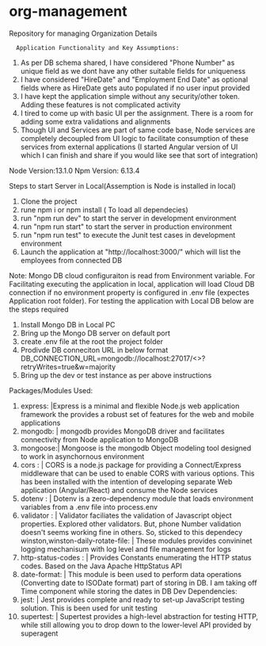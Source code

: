 # org-management
Repository for managing Organization Details

      Application Functionality and Key Assumptions:
      
1.	As per DB schema shared, I have considered "Phone Number" as unique field as we dont have any other suitable fields for uniqueness
2.	I have considered "HireDate" and "Employment End Date" as optional fields where as HireDate gets auto populated if no user input provided
3.	I have kept the application simple without any security/other token. Adding these features is not complicated activity 
4.	I tired to come up with basic UI per the assignment. There is a room for adding some extra validations and alignments 
5.	Though UI and Services are part of same code base, Node services are completely decoupled from UI logic to facilitate consumption of these services from external applications (I started Angular version of UI which I can finish and share if you would like see that sort of integration)
  

Node Version:13.1.0 Npm Version: 6.13.4

Steps to start Server in Local(Assemption is Node is installed in local)
1. Clone the project
2. rune npm i or npm install ( To load all dependecies)
3. run "npm run dev" to start the server in development environment 
4. run "npm run start" to start the server in production environment
5. run "npm run test" to execute the Junit test cases in development environment
6. Launch the application at "http://localhost:3000/" which will list the employees from connected DB

Note:
Mongo DB cloud configuraiton is read from Environment variable. For Facilitating executing the application in local,
application will load Cloud DB connection if no environment property is configured in .env file (expectes Application root folder).
For testing the application with Local DB below are the steps required

1. Install Mongo DB in Local PC
2. Bring up the Mongo DB server on default port
3. create .env file at the root the project folder
4. Prodivde DB conneciton URL in below format
    DB_CONNECTION_URL=mongodb://localhost:27017/<<DB Name>>?retryWrites=true&w=majority
5. Bring up the dev or test instance as per above instructions 

Packages/Modules Used: 
1. express: |Express is a minimal and flexible Node.js web application framework the provides
a robust set of features for the web and mobile applications
2. mongodb: | mongodb provides MongoDB driver and facilitates connectivity from Node application to MongoDB
3. mongoose:| Mongoose is the mongodb Object modeling tool designed to work in asynchornous environment
4. cors : | CORS is a node.js package for providing a Connect/Express middleware that can be used to enable CORS with various options. This has been installed with the intention of developing separate Web application (Angular/React) and consume the Node services
5. dotenv : | Dotenv is a zero-dependency module that loads environment variables from a .env file into process.env
6. validator : | Validator faciliates the validation of Javascript object properties. Explored other validators. But, phone Number validation doesn't seems working fine in others. So, sticked to this dependecy
winston,winston-daily-rotate-file: | These modules provides convininet logging mechanisum with log level and file management for logs
7. http-status-codes : | Provides Constants enumerating the HTTP status codes. Based on the Java Apache HttpStatus API
8. date-format: | This module is been used to perform data operations (Converting date to ISODate format) part of storing in DB. I am taking off Time component while storing the dates in DB 
Dev Dependencies:
9. jest: | Jest provides complete and ready to set-up JavaScript testing solution. This is been used for unit testing
10. supertest: |  Supertest provides a high-level abstraction for testing HTTP, while still allowing you to drop down to the lower-level API provided by superagent 




